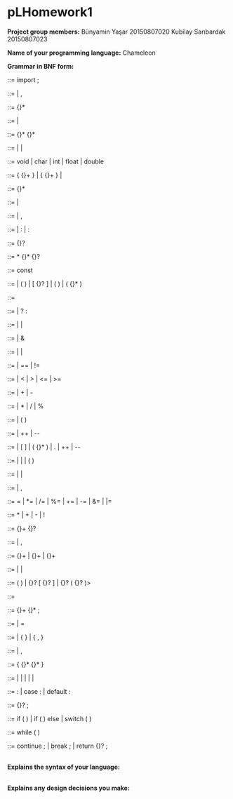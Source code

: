 # pLHomework1
<b>Project group members:</b> Bünyamin Yaşar 20150807020 Kubilay Sarıbardak 20150807023

<b>Name of your programming language:</b> Chameleon

<b>Grammar in BNF form:</b><br>

<single type import declaration> ::= import <type name> ;

<interface type list> ::= <interface type> | <interface type list> , <interface type>




















<translation-unit> ::= {<external-declaration>}*

<external-declaration> ::= <function-definition>
                         | <declaration>

<function-definition> ::= {<declaration-specifier>}* <declarator> {<declaration>}* <compound-statement>

<declaration-specifier> ::= <storage-class-specifier>
                          | <type-specifier>
                          | <type-qualifier>

<type-specifier> ::= void
                   | char
                   | int
                   | float
                   | double

<struct-or-union-specifier> ::= <struct-or-union> <identifier> { {<struct-declaration>}+ }
                              | <struct-or-union> { {<struct-declaration>}+ }
                              | <struct-or-union> <identifier>

<struct-declaration> ::= {<specifier-qualifier>}* <struct-declarator-list>

<specifier-qualifier> ::= <type-specifier>
                        | <type-qualifier>

<struct-declarator-list> ::= <struct-declarator>
                           | <struct-declarator-list> , <struct-declarator>

<struct-declarator> ::= <declarator>
                      | <declarator> : <constant-expression>
                      | : <constant-expression>

<declarator> ::= {<pointer>}? <direct-declarator>

<pointer> ::= * {<type-qualifier>}* {<pointer>}?

<type-qualifier> ::= const

<direct-declarator> ::= <identifier>
                      | ( <declarator> )
                      | <direct-declarator> [ {<constant-expression>}? ]
                      | <direct-declarator> ( <parameter-type-list> )
                      | <direct-declarator> ( {<identifier>}* )

<constant-expression> ::= <conditional-expression>

<conditional-expression> ::= <logical-or-expression>
                           | <logical-or-expression> ? <expression> : <conditional-expression>

<logical-or-expression> ::= <logical-and-expression>
                          | <logical-or-expression> | <logical-and-expression>

<logical-and-expression> ::= <inclusive-or-expression>
                           | <logical-and-expression> & <inclusive-or-expression>

<inclusive-or-expression> ::= <exclusive-or-expression>
                            | <inclusive-or-expression> | <exclusive-or-expression>

<equality-expression> ::= <relational-expression>
                        | <equality-expression> == <relational-expression>
                        | <equality-expression> != <relational-expression>

<relational-expression> ::= <shift-expression>
                          | <relational-expression> < <shift-expression>
                          | <relational-expression> > <shift-expression>
                          | <relational-expression> <= <shift-expression>
                          | <relational-expression> >= <shift-expression>

<additive-expression> ::= <multiplicative-expression>
                        | <additive-expression> + <multiplicative-expression>
                        | <additive-expression> - <multiplicative-expression>

<multiplicative-expression> ::= <cast-expression>
                              | <multiplicative-expression> * <cast-expression>
                              | <multiplicative-expression> / <cast-expression>
                              | <multiplicative-expression> % <cast-expression>

<cast-expression> ::= <unary-expression>
                    | ( <type-name> ) <cast-expression>

<unary-expression> ::= <postfix-expression>
                     | ++ <unary-expression>
                     | -- <unary-expression>

<postfix-expression> ::= <primary-expression>
                       | <postfix-expression> [ <expression> ]
                       | <postfix-expression> ( {<assignment-expression>}* )
                       | <postfix-expression> . <identifier>
                       | <postfix-expression> ++
                       | <postfix-expression> --

<primary-expression> ::= <identifier>
                       | <constant>
                       | <string>
                       | ( <expression> )

<constant> ::= <integer-constant>
             | <character-constant>
             | <floating-constant>

<expression> ::= <assignment-expression>
               | <expression> , <assignment-expression>

<assignment-operator> ::= =
                        | *=
                        | /=
                        | %=
                        | +=
                        | -=
                        | &=
                        | |=

<unary-operator> ::= *
                   | +
                   | -
                   | !

<type-name> ::= {<specifier-qualifier>}+ {<abstract-declarator>}?

<parameter-list> ::= <parameter-declaration>
                   | <parameter-list> , <parameter-declaration>

<parameter-declaration> ::= {<declaration-specifier>}+ <declarator>
                          | {<declaration-specifier>}+ <abstract-declarator>
                          | {<declaration-specifier>}+

<abstract-declarator> ::= <pointer>
                        | <pointer> <direct-abstract-declarator>
                        | <direct-abstract-declarator>

<direct-abstract-declarator> ::=  ( <abstract-declarator> )
                               | {<direct-abstract-declarator>}? [ {<constant-expression>}? ]
                               | {<direct-abstract-declarator>}? ( {<parameter-type-list>}? )>

<typedef-name> ::= <identifier>

<declaration> ::=  {<declaration-specifier>}+ {<init-declarator>}* ;

<init-declarator> ::= <declarator>
                    | <declarator> = <initializer>

<initializer> ::= <assignment-expression>
                | { <initializer-list> }
                | { <initializer-list> , }

<initializer-list> ::= <initializer>
                     | <initializer-list> , <initializer>

<compound-statement> ::= { {<declaration>}* {<statement>}* }

<statement> ::= <labeled-statement>
              | <expression-statement>
              | <compound-statement>
              | <selection-statement>
              | <iteration-statement>
              | <jump-statement>

<labeled-statement> ::= <identifier> : <statement>
                      | case <constant-expression> : <statement>
                      | default : <statement>

<expression-statement> ::= {<expression>}? ;

<selection-statement> ::= if ( <expression> ) <statement>
                        | if ( <expression> ) <statement> else <statement>
                        | switch ( <expression> ) <statement>

<iteration-statement> ::= while ( <expression> ) <statement>

<jump-statement> ::= continue ;
                   | break ;
                   | return {<expression>}? ;
  
<br><b>Explains the syntax of your language:</b>

<br><b>Explains any design decisions you make:</b>
